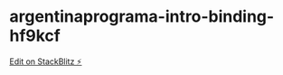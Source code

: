 # argentinaprograma-intro-binding-hf9kcf

[Edit on StackBlitz ⚡️](https://stackblitz.com/edit/argentinaprograma-intro-binding-hf9kcf)